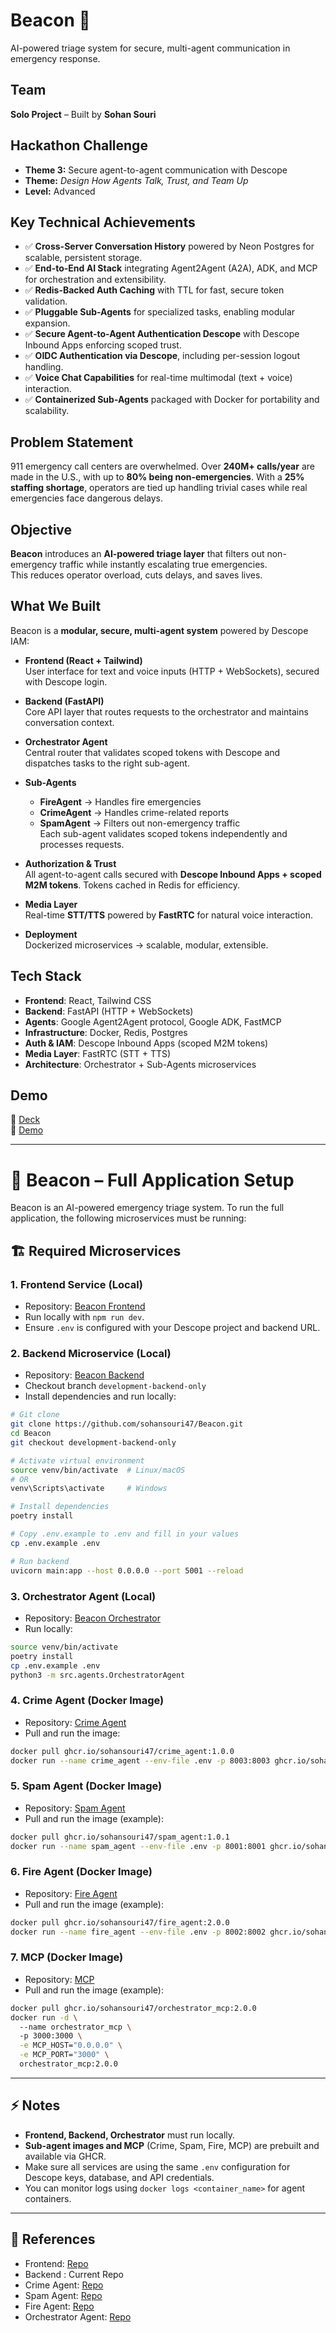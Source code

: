 # Beacon 🚨  
AI-powered triage system for secure, multi-agent communication in emergency response.  



## Team  
**Solo Project** – Built by **Sohan Souri**  


## Hackathon Challenge  
- **Theme 3:** Secure agent-to-agent communication with Descope  
- **Theme:** *Design How Agents Talk, Trust, and Team Up*  
- **Level:** Advanced  


## Key Technical Achievements  
-  ✅ **Cross-Server Conversation History** powered by Neon Postgres for scalable, persistent storage.  
-  ✅ **End-to-End AI Stack** integrating Agent2Agent (A2A), ADK, and MCP for orchestration and extensibility.  
-  ✅ **Redis-Backed Auth Caching** with TTL for fast, secure token validation.  
-  ✅ **Pluggable Sub-Agents** for specialized tasks, enabling modular expansion.  
-  ✅ **Secure Agent-to-Agent Authentication Descope** with Descope Inbound Apps enforcing scoped trust.  
-  ✅ **OIDC Authentication via Descope**, including per-session logout handling.  
-  ✅ **Voice Chat Capabilities** for real-time multimodal (text + voice) interaction.  
-  ✅ **Containerized Sub-Agents** packaged with Docker for portability and scalability. 



## Problem Statement  
911 emergency call centers are overwhelmed. Over **240M+ calls/year** are made in the U.S., with up to **80% being non-emergencies**. With a **25% staffing shortage**, operators are tied up handling trivial cases while real emergencies face dangerous delays.  



## Objective  
**Beacon** introduces an **AI-powered triage layer** that filters out non-emergency traffic while instantly escalating true emergencies.  
This reduces operator overload, cuts delays, and saves lives.  



## What We Built  
Beacon is a **modular, secure, multi-agent system** powered by Descope IAM:  

- **Frontend (React + Tailwind)**  
  User interface for text and voice inputs (HTTP + WebSockets), secured with Descope login.  

- **Backend (FastAPI)**  
  Core API layer that routes requests to the orchestrator and maintains conversation context.  

- **Orchestrator Agent**  
  Central router that validates scoped tokens with Descope and dispatches tasks to the right sub-agent.  

- **Sub-Agents**  
  - **FireAgent** → Handles fire emergencies  
  - **CrimeAgent** → Handles crime-related reports  
  - **SpamAgent** → Filters out non-emergency traffic  
  Each sub-agent validates scoped tokens independently and processes requests.  

- **Authorization & Trust**  
  All agent-to-agent calls secured with **Descope Inbound Apps + scoped M2M tokens**. Tokens cached in Redis for efficiency.  

- **Media Layer**  
  Real-time **STT/TTS** powered by **FastRTC** for natural voice interaction.  

- **Deployment**  
  Dockerized microservices → scalable, modular, extensible.  



## Tech Stack  
- **Frontend**: React, Tailwind CSS  
- **Backend**: FastAPI (HTTP + WebSockets)  
- **Agents**: Google Agent2Agent protocol, Google ADK, FastMCP  
- **Infrastructure**: Docker, Redis, Postgres  
- **Auth & IAM**: Descope Inbound Apps (scoped M2M tokens)  
- **Media Layer**: FastRTC (STT + TTS)  
- **Architecture**: Orchestrator + Sub-Agents microservices

## Demo  
🎥 [Deck](https://vimeo.com/1117083737?share=copy)  
🎥 [Demo](https://vimeo.com/1117085766?share=copy)  


---




# 🔔 Beacon – Full Application Setup

Beacon is an AI-powered emergency triage system. To run the full application, the following microservices must be running:



## 🏗️ Required Microservices

### 1. Frontend Service (Local)

* Repository: [Beacon Frontend](https://github.com/sohansouri47/beacon-signal-hub)
* Run locally with `npm run dev`.
* Ensure `.env` is configured with your Descope project and backend URL.

### 2. Backend Microservice (Local)

* Repository: [Beacon Backend](https://github.com/sohansouri47/Beacon.git)
* Checkout branch `development-backend-only`
* Install dependencies and run locally:

```bash
# Git clone
git clone https://github.com/sohansouri47/Beacon.git
cd Beacon
git checkout development-backend-only

# Activate virtual environment
source venv/bin/activate  # Linux/macOS
# OR
venv\Scripts\activate     # Windows

# Install dependencies
poetry install

# Copy .env.example to .env and fill in your values
cp .env.example .env

# Run backend
uvicorn main:app --host 0.0.0.0 --port 5001 --reload
```

### 3. Orchestrator Agent (Local)

* Repository: [Beacon Orchestrator](https://github.com/sohansouri47/orchestrator-agent)
* Run locally:

```bash
source venv/bin/activate
poetry install
cp .env.example .env
python3 -m src.agents.OrchestratorAgent
```

### 4. Crime Agent (Docker Image)

* Repository: [Crime Agent](https://github.com/sohansouri47/crime-agent)
* Pull and run the image:

```bash
docker pull ghcr.io/sohansouri47/crime_agent:1.0.0
docker run --name crime_agent --env-file .env -p 8003:8003 ghcr.io/sohansouri47/crime_agent:1.0.0
```

### 5. Spam Agent (Docker Image)

* Repository: [Spam Agent](https://github.com/sohansouri47/spam-agent)
* Pull and run the image (example):

```bash
docker pull ghcr.io/sohansouri47/spam_agent:1.0.1
docker run --name spam_agent --env-file .env -p 8001:8001 ghcr.io/sohansouri47/spam_agent:1.0.1
```

### 6. Fire Agent (Docker Image)

* Repository: [Fire Agent](https://github.com/sohansouri47/fire-agent)
* Pull and run the image (example):

```bash
docker pull ghcr.io/sohansouri47/fire_agent:2.0.0
docker run --name fire_agent --env-file .env -p 8002:8002 ghcr.io/sohansouri47/fire_agent:2.0.0
```

### 7. MCP (Docker Image)

* Repository: [MCP](https://github.com/sohansouri47/fire-agent)
* Pull and run the image (example):

```bash
docker pull ghcr.io/sohansouri47/orchestrator_mcp:2.0.0
docker run -d \                                   
  --name orchestrator_mcp \                
  -p 3000:3000 \
  -e MCP_HOST="0.0.0.0" \
  -e MCP_PORT="3000" \
  orchestrator_mcp:2.0.0
```

---

## ⚡ Notes

* **Frontend, Backend, Orchestrator** must run locally.
* **Sub-agent images and MCP** (Crime, Spam, Fire, MCP) are prebuilt and available via GHCR.
* Make sure all services are using the same `.env` configuration for Descope keys, database, and API credentials.
* You can monitor logs using `docker logs <container_name>` for agent containers.

---

## 📄 References

* Frontend: [Repo](https://github.com/sohansouri47/beacon-signal-hub)
* Backend : Current Repo
* Crime Agent: [Repo](https://github.com/sohansouri47/crime-agent/)
* Spam Agent: [Repo](https://github.com/sohansouri47/spam-agent/)
* Fire Agent: [Repo](https://github.com/sohansouri47/fire-agent/)
* Orchestrator Agent: [Repo](https://github.com/sohansouri47/orchestrator-agent)
